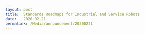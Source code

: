 ```yaml
---
layout: post
title:  Standards Roadmaps for Industrial and Service Robots
date:   2020-02-21
permalink: /Media/announcement/20200221
---
```

